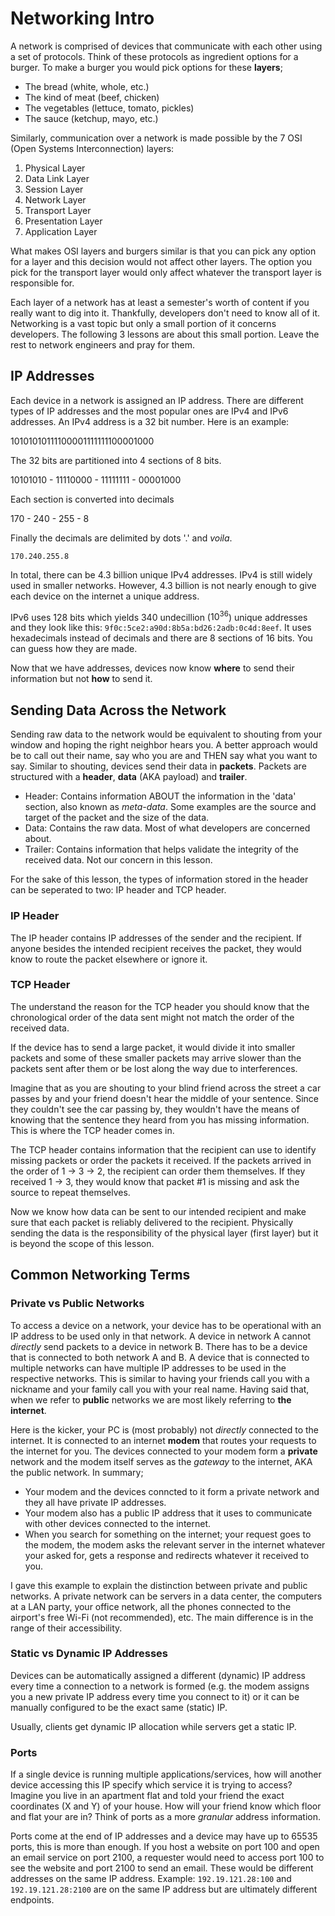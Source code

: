 # Networking Intro

A network is comprised of devices that communicate with each other using a set of protocols. Think of these protocols as ingredient options for a burger. To make a burger you would pick options for these **layers**;

- The bread (white, whole, etc.)
- The kind of meat (beef, chicken)
- The vegetables (lettuce, tomato, pickles)
- The sauce (ketchup, mayo, etc.)

Similarly, communication over a network is made possible by the 7 OSI (Open Systems Interconnection) layers:

1. Physical Layer
2. Data Link Layer
3. Session Layer
4. Network Layer
5. Transport Layer
6. Presentation Layer
7. Application Layer

What makes OSI layers and burgers similar is that you can pick any option for a layer and this decision would not affect other layers. The option you pick for the transport layer would only affect whatever the transport layer is responsible for.

Each layer of a network has at least a semester's worth of content if you really want to dig into it. Thankfully, developers don't need to know all of it. Networking is a vast topic but only a small portion of it concerns developers. The following 3 lessons are about this small portion. Leave the rest to network engineers and pray for them.

## IP Addresses

Each device in a network is assigned an IP address. There are different types of IP addresses and the most popular ones are IPv4 and IPv6 addresses. An IPv4 address is a 32 bit number. Here is an example:

10101010111100001111111100001000

The 32 bits are partitioned into 4 sections of 8 bits.

10101010 - 11110000 - 11111111 - 00001000

Each section is converted into decimals

170 - 240 - 255 - 8

Finally the decimals are delimited by dots '.' and *voila*.

`170.240.255.8`

In total, there can be 4.3 billion unique IPv4 addresses. IPv4 is still widely used in smaller networks. However, 4.3 billion is not nearly enough to give each device on the internet a unique address.

IPv6 uses 128 bits which yields 340 undecillion ($10^{36}$) unique addresses and they look like this: `9f0c:5ce2:a90d:8b5a:bd26:2adb:0c4d:8eef`. It uses hexadecimals instead of decimals and there are 8 sections of 16 bits. You can guess how they are made.

Now that we have addresses, devices now know **where** to send their information but not **how** to send it.

## Sending Data Across the Network

Sending raw data to the network would be equivalent to shouting from your window and hoping the right neighbor hears you. A better approach would be to call out their name, say who you are and THEN say what you want to say. Similar to shouting, devices send their data in **packets**. Packets are structured with a **header**, **data** (AKA payload) and **trailer**.

- Header: Contains information ABOUT the information in the 'data' section, also known as *meta-data*. Some examples are the source and target of the packet and the size of the data.
- Data: Contains the raw data. Most of what developers are concerned about.
- Trailer: Contains information that helps validate the integrity of the received data. Not our concern in this lesson.

For the sake of this lesson, the types of information stored in the header can be seperated to two: IP header and TCP header.

### IP Header

The IP header contains IP addresses of the sender and the recipient. If anyone besides the intended recipient receives the packet, they would know to route the packet elsewhere or ignore it.

### TCP Header

The understand the reason for the TCP header you should know that the chronological order of the data sent might not match the order of the received data.

If the device has to send a large packet, it would divide it into smaller packets and some of these smaller packets may arrive slower than the packets sent after them or be lost along the way due to interferences.

Imagine that as you are shouting to your blind friend across the street a car passes by and your friend doesn't hear the middle of your sentence. Since they couldn't see the car passing by, they wouldn't have the means of knowing that the sentence they heard from you has missing information. This is where the TCP header comes in.

The TCP header contains information that the recipient can use to identify missing packets or order the packets it received. If the packets arrived in the order of 1 -> 3 -> 2, the recipient can order them themselves. If they received 1 -> 3, they would know that packet #1 is missing and ask the source to repeat themselves.

Now we know how data can be sent to our intended recipient and make sure that each packet is reliably delivered to the recipient. Physically sending the data is the responsibility of the physical layer (first layer) but it is beyond the scope of this lesson.

## Common Networking Terms

### Private vs Public Networks

To access a device on a network, your device has to be operational with an IP address to be used only in that network. A device in network A cannot *directly* send packets to a device in network B. There has to be a device that is connected to both network A and B. A device that is connected to multiple networks can have multiple IP addresses to be used in the respective networks. This is similar to having your friends call you with a nickname and your family call you with your real name. Having said that, when we refer to **public** networks we are most likely referring to **the internet**.

Here is the kicker, your PC is (most probably) not *directly* connected to the internet. It is connected to an internet **modem** that routes your requests to the internet for you. The devices connected to your modem form a **private** network and the modem itself serves as the *gateway* to the internet, AKA the public network. In summary;

- Your modem and the devices conncted to it form a private network and they all have private IP addresses.
- Your modem also has a public IP address that it uses to communicate with other devices connected to the internet.
- When you search for something on the internet; your request goes to the modem, the modem asks the relevant server in the internet whatever your asked for, gets a response and redirects whatever it received to you.

I gave this example to explain the distinction between private and public networks. A private network can be servers in a data center, the computers at a LAN party, your office network, all the phones connected to the airport's free Wi-Fi (not recommended), etc. The main difference is in the range of their accessibility.

### Static vs Dynamic IP Addresses

Devices can be automatically assigned a different (dynamic) IP address every time a connection to a network is formed (e.g. the modem assigns you a new private IP address every time you connect to it) or it can be manually configured to be the exact same (static) IP.

Usually, clients get dynamic IP allocation while servers get a static IP.

### Ports

If a single device is running multiple applications/services, how will another device accessing this IP specify which service it is trying to access? Imagine you live in an apartment flat and told your friend the exact coordinates (X and Y) of your house. How will your friend know which floor and flat your are in? Think of ports as a more *granular* address information.

Ports come at the end of IP addresses and a device may have up to 65535 ports, this is more than enough. If you host a website on port 100 and open an email service on port 2100, a requester would need to access port 100 to see the website and port 2100 to send an email. These would be different addresses on the same IP address. Example: `192.19.121.28:100` and `192.19.121.28:2100` are on the same IP address but are ultimately different endpoints.
